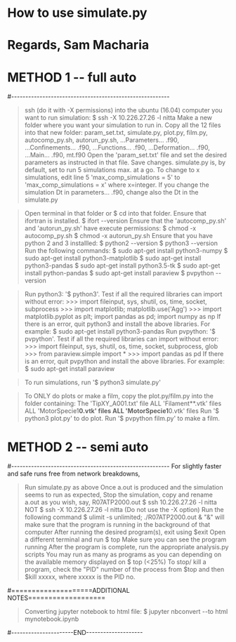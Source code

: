 # How to use simulate.py
# Regards, Sam Macharia

# METHOD 1 -- full auto
#--------------------------------------------------------
> ssh (do it with -X permissions) into the ubuntu (16.04) computer you want to run simulation:
    $ ssh -X 10.226.27.26 -l nitta
> Make a new folder where you want your simulation to run in.
> Copy all the 12 files into that new folder:
    param_set.txt, simulate.py, plot.py, film.py, autocomp_py.sh, autorun_py.sh, 
    ...Parameters... .f90, ...Confinements... .f90, ...Functions... .f90,
    ...Deformation... .f90, ...Main... .f90, mt.f90
> Open the 'param_set.txt' file and set the desired parameters as instructed in that file. Save changes.
> simulate.py is, by default, set to run 5 simulations max. at a go. 
> To change to x simulations, edit line 5 'max_comp_simulations = 5' to 'max_comp_simulations = x' where x=integer.
> If you change the simulation Dt in parameters... .f90, change also the Dt in the simulate.py

> Open terminal in that folder or $ cd into that folder.
> Ensure that ifortran is installed.
    $ ifort --version
> Ensure that the 'autocomp_py.sh' and 'autorun_py.sh' have execute permissions:
    $ chmod -x autocomp_py.sh
    $ chmod -x autorun_py.sh
> Ensure that you have python 2 and 3 installled:
    $ python2 --version
    $ python3 --version
> Run the following commands:
    $ sudo apt-get install python3-numpy
    $ sudo apt-get install python3-matplotlib
    $ sudo apt-get install python3-pandas
    $ sudo apt-get install python3.5-tk
    $ sudo apt-get install python-pandas
    $ sudo apt-get install paraview
    $ pvpython --version

> Run python3: '$ python3'.
> Test if all the required libraries can import without error:
    >>> import fileinput, sys, shutil, os, time, socket, subprocess
    >>> import matplotlib; matplotlib.use('Agg') 
    >>> import matplotlib.pyplot as plt; import pandas as pd; import numpy as np
> If there is an error, quit python3 and install the above libraries. For example:
    $ sudo apt-get install python3-pandas
> Run pvpython: '$ pvpython'.
> Test if all the required libraries can import without error:
    >>> import fileinput, sys, shutil, os, time, socket, subprocess, glob
    >>> from paraview.simple import *
    >>> import pandas as pd
> If there is an error, quit pvpython and install the above libraries. For example:
    $ sudo apt-get install paraview

> To run simulations, run '$ python3 simulate.py'

> To ONLY do plots or make a film, copy the plot.py/film.py into the folder containing:
    The 'TipXY_A001.txt' file
    ALL 'Filament**.vtk' files
    ALL 'MotorSpecie1**0.vtk' files
    ALL 'MotorSpecie1**0.vtk' files
> Run '$ python3 plot.py' to do plot.
> Run '$ pvpython film.py' to make a film.

# METHOD 2 -- semi auto
#--------------------------------------------------------
For slightly faster and safe runs free from network breakdowns,
> Run simulate.py as above
> Once a.out is produced and the simulation seems to run as expected, 
> Stop the simulation, copy and rename a.out as you wish, say, R07ATP2000.out
> $ ssh 10.226.27.26 -l nitta NOT $ ssh -X 10.226.27.26 -l nitta (Do not use the -X option)
> Run the following command 
> $ ulimit -s unlimited; ./R07ATP2000.out &
> "&" will make sure that the program is running in the background of that computer
> After running the desired program(s), exit using $exit
> Open a different terminal and run $ top
> Make sure you can see the program running
> After the program is complete, run the appropriate analysis.py scripts
> You may run as many as programs as you can depending on the available memory displayed on $ top (<25%)
> To stop/ kill a program, check the "PID" number of the process from $top and then $kill xxxxx, where xxxxx is the PID no.



#====================ADDITIONAL NOTES===================

> Converting jupyter notebook to html file:
    $ jupyter nbconvert --to html mynotebook.ipynb



#----------------------END--------------------